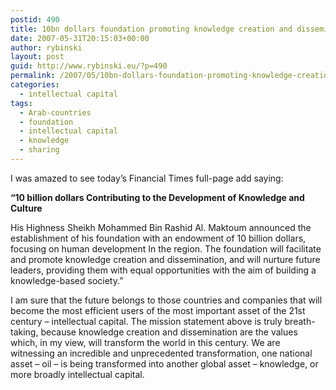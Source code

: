 ```yaml
---
postid: 490
title: 10bn dollars foundation promoting knowledge creation and dissemination
date: 2007-05-31T20:15:03+00:00
author: rybinski
layout: post
guid: http://www.rybinski.eu/?p=490
permalink: /2007/05/10bn-dollars-foundation-promoting-knowledge-creation-and-dissemination/
categories:
  - intellectual capital
tags:
  - Arab-countries
  - foundation
  - intellectual capital
  - knowledge
  - sharing
---
```

I was amazed to see today’s Financial Times full-page add saying:

**“10 billion dollars Contributing to the Development of Knowledge and Culture**

His Highness Sheikh Mohammed Bin Rashid Al. Maktoum announced the establishment of his foundation with an endowment of 10 billion dollars, focusing on human development In the region. The foundation will facilitate and promote knowledge creation and dissemination, and will nurture future leaders, providing them with equal opportunities with the aim of building a knowledge-based society.”

I am sure that the future belongs to those countries and companies that will become the most efficient users of the most important asset of the 21st century – intellectual capital. The mission statement above is truly breath-taking, because knowledge creation and dissemination are the values which, in my view, will transform the world in this century. We are witnessing an incredible and unprecedented transformation, one national asset – oil – is being transformed into another global asset – knowledge, or more broadly intellectual capital.
